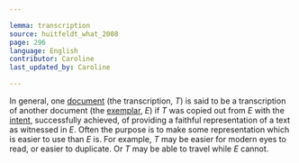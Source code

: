 ```yaml
---

lemma: transcription
source: huitfeldt_what_2008
page: 296
language: English
contributor: Caroline
last_updated_by: Caroline

---
```


In general, one [document](document.html) (the transcription, _T_) is said to be a transcription of another document (the [exemplar](exemplar.html), _E_) if _T_ was copied out from _E_ with the [intent](intentionality.html), successfully achieved, of providing a faithful representation of a text as witnessed in _E_. Often the purpose is to make some representation which is easier to use than _E_ is. For example, _T_ may be easier for modern eyes to read, or easier to duplicate. Or _T_ may be able to travel while _E_ cannot.
